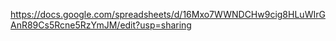 https://docs.google.com/spreadsheets/d/16Mxo7WWNDCHw9cig8HLuWIrGAnR89Cs5Rcne5RzYmJM/edit?usp=sharing

